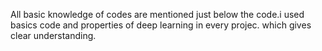 All basic knowledge of codes are mentioned just below the code.i used basics code and properties of deep learning in every projec. which gives clear understanding. 
